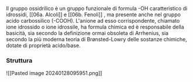 Il gruppo ossidrilico è un gruppo funzionale di formula -OH caratteristico di idrossidi, [[06a. Alcoli]] e [[06b. Fenoli]] , ma presente anche nel gruppo acido carbossilico (-COOH).  L'anione ad esso corrispondente, chiamato ione idrossido o ione idrossile, ha formula chimica ed è responsabile della basicità, sia secondo la definizione ormai obsoleta di Arrhenius, sia secondo la più moderna teoria di Brønsted-Lowry delle sostanze chimiche, dotate di proprietà acido/base.
### Struttura

![[Pasted image 20240128095951.png]]